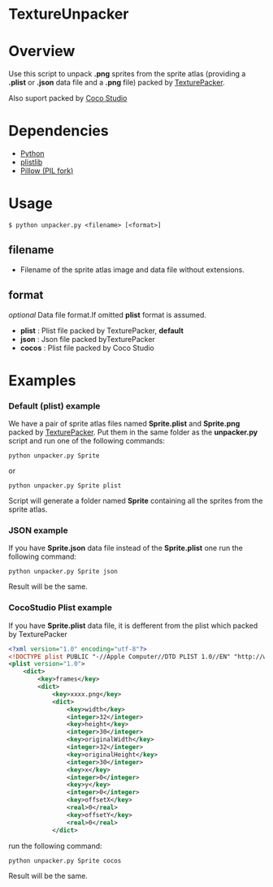 TextureUnpacker
========================

# Overview
Use this script to unpack **.png** sprites from the sprite atlas (providing a **.plist** or **.json** data file and a **.png** file) packed by [TexturePacker](http://www.codeandweb.com/texturepacker/).

Also suport packed by [Coco Studio](http://www.cocos2d-x.org/wiki/Cocos_Studio)

# Dependencies
  - [Python](http://www.python.org)
  - [plistlib](https://docs.python.org/2/library/plistlib.html)
  - [Pillow (PIL fork)](https://github.com/python-pillow/Pillow) 

# Usage
	
	$ python unpacker.py <filename> [<format>]
	
## filename

- Filename of the sprite atlas image and data file without extensions.

## format 

*optional* Data file format.If omitted **plist** format is assumed.

-  **plist** : Plist file packed by TexturePacker, **default**
-  **json**	: Json file packed byTexturePacker
-  **cocos** : Plist file packed by Coco Studio


# Examples

### Default (plist) example

We have a pair of sprite atlas files named **Sprite.plist** and **Sprite.png** packed by [TexturePacker](http://www.codeandweb.com/texturepacker/).
Put them in the same folder as the **unpacker.py** script and run one of the following commands:

    python unpacker.py Sprite
    
or

    python unpacker.py Sprite plist
    
    
Script will generate a folder named **Sprite** containing all the sprites from the sprite atlas.

### JSON example

If you have **Sprite.json** data file instead of the **Sprite.plist** one run the following command:

    python unpacker.py Sprite json
    
Result will be the same.

### CocoStudio Plist example

If you have **Sprite.plist** data file, it is defferent from the plist which packed by TexturePacker

```xml
<?xml version="1.0" encoding="utf-8"?>
<!DOCTYPE plist PUBLIC "-//Apple Computer//DTD PLIST 1.0//EN" "http://www.apple.com/DTDs/PropertyList-1.0.dtd">
<plist version="1.0">
	<dict>
		<key>frames</key>
		<dict>
			<key>xxxx.png</key>
			<dict>
				<key>width</key>
				<integer>32</integer>
				<key>height</key>
				<integer>30</integer>
				<key>originalWidth</key>
				<integer>32</integer>
				<key>originalHeight</key>
				<integer>30</integer>
				<key>x</key>
				<integer>0</integer>
				<key>y</key>
				<integer>0</integer>
				<key>offsetX</key>
				<real>0</real>
				<key>offsetY</key>
				<real>0</real>
			</dict>
```

run the following command:

    python unpacker.py Sprite cocos
    
Result will be the same.
